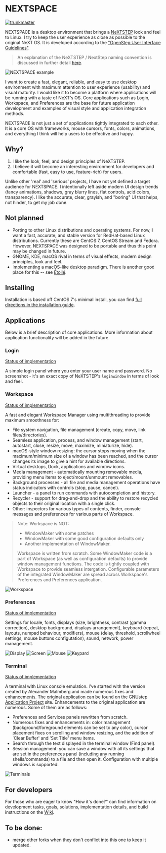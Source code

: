 # NEXTSPACE

[![trunkmaster](https://circleci.com/gh/trunkmaster/nextspace.svg?style=svg)](https://app.circleci.com/pipelines/github/trunkmaster/nextspace/)

NEXTSPACE is a desktop environment that brings a [NeXTSTEP](https://en.wikipedia.org/wiki/NeXTSTEP) look and feel to Linux. I try to keep the user experience as close as possible to the original NeXT OS. It is developed according to the ["OpenStep User Interface Guidelines"](http://www.gnustep.org/resources/documentation/OpenStepUserInterfaceGuidelines.pdf).

> An explanation of the NeXTSTEP / NextStep naming convention is discussed in further detail [here](Documentation/OpenStep%20Confusion.md).

![NEXTSPACE example](Documentation/NEXTSPACE_Screenshot.png)

I want to create a fast, elegant, reliable, and easy to use desktop environment with maximum attention to user experience (usability) and visual maturity. I would like it to become a platform where applications will be running with a taste of NeXT's OS. Core applications such as Login, Workspace, and Preferences are the base for future application development and examples of visual style and application integration methods.

NEXTSPACE is not just a set of applications tightly integrated to each other. It is a core OS with frameworks, mouse cursors, fonts, colors, animations, and everything I think will help users to be effective and happy.

## Why?
1. I like the look, feel, and design principles of NeXTSTEP.
2. I believe it will become an interesting environment for developers and comfortable (fast, easy to use, feature-rich) for users.

Unlike other 'real' and 'serious' projects, I have not yet defined a target audience for NEXTSPACE. I intentionally left aside modern UI design trends (fancy animations, shadows, gray blurry lines, flat controls, acid colors, transparency). I like the accurate, clear, grayish, and "boring" UI that helps, not hinder, to get my job done.

## Not planned
* Porting to other Linux distributions and operating systems. For now, I want a fast, accurate, and stable version for RedHat-based Linux distributions. Currently these are CentOS 7, CentOS Stream and Fedora. However, NEXTSPACE was designed to be portable and thus this point may be changed in future.
* GNOME, KDE, macOS rival in terms of visual effects, modern design principles, look and feel.
* Implementing a macOS-like desktop paradigm. There is another good place for this -- see [Étoilé](http://etoileos.com).

## Installing
Installation is based off CentOS 7's minimal install, you can find [full directions in the installation guide](https://github.com/trunkmaster/nextspace/wiki/Install-Guide). 

## Applications
Below is a brief description of core applications. More information about application functionality will be added in the future.

### Login
[Status of implementation](https://github.com/trunkmaster/nextspace/projects/6)

A simple login panel where you enter your user name and password. No screenshot - it's an exact copy of NeXTSTEP's `loginwindow` in terms of look and feel.

### Workspace
[Status of implementation](https://github.com/trunkmaster/nextspace/projects/4)

A fast and elegant Workspace Manager using multithreading to provide maximum smoothness for:
* File system navigation, file management (create, copy, move, link files/directories).
* Seamless application, process, and window management (start, autostart, close, resize, move, maximize, miniaturize, hide).
* macOS-style window resizing: the cursor stops moving when the maximum/minimum size of a window has been reached, and the cursor changes its image to give a hint for available directions.
* Virtual desktops, Dock, applications and window icons.
* Media management - automatically mounting removable media, providing menu items to eject/mount/unmount removables.
* Background processes - all file and media management operations have status indicators with controls (stop, pause, cancel).
* Launcher - a panel to run commands with autocompletion and history.
* Recycler - support for drag-and-drop and the ability to restore recycled objects to their original location with a single click.
* Other: inspectors for various types of contents, finder, console messages and preferences for various parts of Workspace.

> Note: Workspace is NOT:
> * WindowMaker with some patches
> * WindowMaker with some good configuration defaults only
> * Another implementation of WindowMaker.
> 
> Workspace is written from scratch. Some WindowMaker code is a part of Workspace (as well as configuration defaults) to provide window management functions. The code is tightly coupled with Workspace to provide seamless intergation. Configurable parameters of the integrated WindowMaker are spread across Workspace's Preferences and Preferences application.

![Workspace](Documentation/Workspace.png)

### Preferences
[Status of implementation](https://github.com/trunkmaster/nextspace/projects/2)

Settings for locale, fonts, displays (size, brightness, contrast (gamma correction), desktop background, displays arrangement), keyboard (repeat, layouts, numpad behaviour, modifiers), mouse (delay, threshold, scrollwheel settings, mouse buttons configutation), sound, network, power management.

![Display](Documentation/Preferences-Display.png) ![Screen](Documentation/Preferences-Screen.png) 
![Mouse](Documentation/Preferences-Mouse.png) ![Keypard](Documentation/Preferences-Keyboard.png)

### Terminal
[Status of implementation](https://github.com/trunkmaster/nextspace/projects/3)

A terminal with Linux console emulation. I've started with the version created by Alexander Malmberg and made numerous fixes and enhancements. The original application can be found on the [GNUstep Application Project](http://www.nongnu.org/gap/terminal/index.html) site. Enhancements to the original application are numerous. Some of them are as follows:
* Preferences and Services panels rewritten from scratch.
* Numerous fixes and enhancements in: color management (background/foreground elements can be set to any color), cursor placement fixes on scrolling and window resizing, and the addition of 'Clear Buffer' and 'Set Title' menu items.
* Search through the text displayed in the terminal window (Find panel).
* Session management: you can save a window with all its settings that are set in the preferences panel (including any running shells/commands) to a file and then open it. Configuration with multiple windows is supported.

![Terminals](Documentation/Terminals.png)

## For developers
For those who are eager to know "How it's done?" can find information on development tasks, goals, solutions, implementation details, and build instructions on the [Wiki](https://github.com/trunkmaster/nextspace/wiki).

## To be done:
* merge other forks when they don't conflict into this one to keep it updated.
